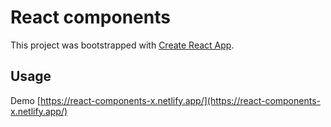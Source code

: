 # React components

This project was bootstrapped with [Create React App](https://github.com/facebook/create-react-app).

## Usage

Demo [https://react-components-x.netlify.app/](https://react-components-x.netlify.app/)

